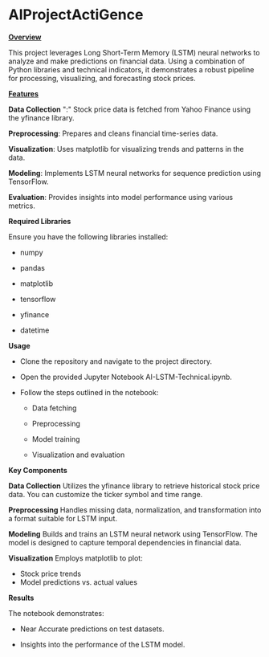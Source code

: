 # AIProjectActiGence

<b><u> Overview </u></b>

This project leverages Long Short-Term Memory (LSTM) neural networks to analyze and make predictions on financial data. Using a combination of Python libraries and technical indicators, it demonstrates a robust pipeline for processing, visualizing, and forecasting stock prices.

<b><u>Features</u></b>

**Data Collection** ":" Stock price data is fetched from Yahoo Finance using the yfinance library.

**Preprocessing**: Prepares and cleans financial time-series data.

**Visualization**: Uses matplotlib for visualizing trends and patterns in the data.

**Modeling**: Implements LSTM neural networks for sequence prediction using TensorFlow.

**Evaluation**: Provides insights into model performance using various metrics.


**Required Libraries**

Ensure you have the following libraries installed:

- numpy

- pandas

- matplotlib

- tensorflow

- yfinance

- datetime


**Usage**

- Clone the repository and navigate to the project directory.

- Open the provided Jupyter Notebook AI-LSTM-Technical.ipynb.

- Follow the steps outlined in the notebook:

  - Data fetching

  - Preprocessing

  - Model training

  - Visualization and evaluation


 **Key Components**


 **Data Collection**
 Utilizes the yfinance library to retrieve historical stock price data. You can customize the ticker symbol and time range.

**Preprocessing**
Handles missing data, normalization, and transformation into a format suitable for LSTM input.

**Modeling**
Builds and trains an LSTM neural network using TensorFlow. The model is designed to capture temporal dependencies in financial data.

**Visualization**
Employs matplotlib to plot:
- Stock price trends
- Model predictions vs. actual values


**Results**

The notebook demonstrates:

- Near Accurate predictions on test datasets.

- Insights into the performance of the LSTM model.


